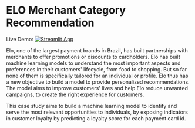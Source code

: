 # ELO Merchant Category Recommendation

Live Demo: [![Streamlit App](https://static.streamlit.io/badges/streamlit_badge_black_white.svg)](https://share.streamlit.io/shekhartz/elo-stream)

Elo, one of the largest payment brands in Brazil, has built partnerships with merchants to offer promotions or discounts to cardholders. Elo has built machine learning models to understand the most important aspects and preferences in their customers' lifecycle, from food to shopping. But so far none of them is specifically tailored for an individual or profile. Elo thus has a new objective to build a model to provide personalized recommendations. The model aims to improve customers' lives and help Elo reduce unwanted campaigns, to create the right experience for customers.

This case study aims to build a machine learning model to identify and serve the most relevant opportunities to individuals, by exposing indicators in customer loyalty by predicting a loyalty score for each payment card id.
